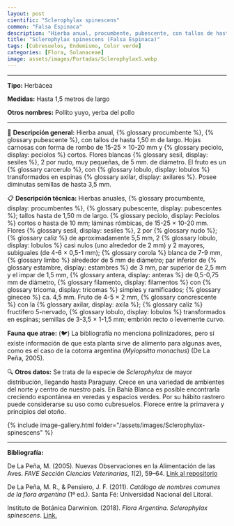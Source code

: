 ```yaml
---
layout: post
cientific: "Sclerophylax spinescens"
common: "Falsa Espinaca"
description: "Hierba anual, procumbente, pubescente, con tallos de hasta 1,50 m de largo. Hojas carnosas con forma de rombo de 15-25 × 10-20 mm y peciolos cortos. Flores blancas sesiles, 2 por nudo, muy pequeñas, de 5 mm. de diámetro. El fruto es un carcerulo, con lobulos transformados en espinas axilares. Posee diminutas semillas de hasta 3,5 mm."
title: "Sclerophylax spinescens (Falsa Espinaca)"
tags: [Cubresuelos, Endemismo, Color verde]
categories: [Flora, Solanaceae]
image: assets/images/Portadas/SclerophylaxS.webp
---
```


***

**Tipo:** Herbácea

**Medidas:** Hasta 1,5 metros de largo

**Otros nombres:** Pollito yuyo, yerba del pollo

***

🌱 **Descripción general:** Hierba anual, {% glossary procumbente %}, {% glossary pubescente %}, con tallos de hasta 1,50 m de largo. Hojas carnosas con forma de rombo de 15-25 × 10-20 mm y {% glossary peciolo, display: peciolos %} cortos. Flores blancas {% glossary sesil, display: sesiles %}, 2 por nudo, muy pequeñas, de 5 mm. de diámetro. El fruto es un {% glossary carcerulo %}, con {% glossary lobulo, display: lobulos %} transformados en espinas {% glossary axilar, display: axilares %}. Posee diminutas semillas de hasta 3,5 mm.

📋 **Descripción técnica:** Hierbas anuales, {% glossary procumbente, display: procumbentes %}, {% glossary pubescente, display: pubescentes %}; tallos hasta de 1,50 m de largo. {% glossary peciolo, display: Peciolos %} cortos o hasta de 10 mm; láminas rómbicas, de 15-25 × 10-20 mm. Flores {% glossary sesil, display: sesiles %}, 2 por {% glossary nudo %}; {% glossary caliz %} de aproximadamente 5,5 mm, 2 {% glossary lobulo, display: lobulos %} casi nulos (uno alrededor de 2 mm) y 2 mayores, subiguales (de 4-6 × 0,5-1 mm); {% glossary corola %} blanca de 7-9 mm, {% glossary limbo %} alrededor de 5 mm de diámetro; par inferior de {% glossary estambre, display: estambres %} de 3 mm, par superior de 2,5 mm y el impar de 1,5 mm, {% glossary antera, display: anteras %} de 0,5-0,75 mm de diámetro, {% glossary filamento, display: filamentos %} con {% glossary tricoma, display: tricomas %} simples y ramificados; {% glossary gineceo %} ca. 4,5 mm. Fruto de 4-5 × 2 mm, {% glossary concrescente %} con la {% glossary axilar, display: axila %}; {% glossary caliz %} fructífero 5-nervado, {% glossary lobulo, display: lobulos %} transformados en espinas; semillas de 3-3,5 × 1-1,5 mm; embrión recto o levemente curvo.

**Fauna que atrae:** (🐦) La bibliografía no menciona polinizadores, pero sí existe información de que esta planta sirve de alimento para algunas aves, como es el caso de la cotorra argentina (*Myiopsitta monachus*) (De La Peña, 2005).

🔍 **Otros datos:** Se trata de la especie de *Sclerophylax* de mayor distribución, llegando hasta Paraguay. Crece en una variedad de ambientes del norte y centro de nuestro país. En Bahía Blanca es posible encontrarla creciendo espontánea en veredas y espacios verdes. Por su hábito rastrero puede considerarse su uso como cubresuelos. Florece entre la primavera y principios del otoño.

 {% include image-gallery.html folder="/assets/images/Sclerophylax-spinescens" %}

***

**Bibliografía:**

De La Peña, M. (2005). Nuevas Observaciones en la Alimentación de las Aves. *FAVE Sección Ciencias Veterinarias*, *1*(2), 59–64. [Link al repositorio](https://doi.org/10.14409/favecv.v1i2.1377)

De La Peña, M. R., & Pensiero, J. F. (2011). *Catálogo de nombres comunes de la flora argentina* (1ª ed.). Santa Fé: Universidad Nacional del Litoral.

Instituto de Botánica Darwinion. (2018). *Flora Argentina. Sclerophylax spinescens*. [Link.](https://buscador.floraargentina.edu.ar/species/details/302)
